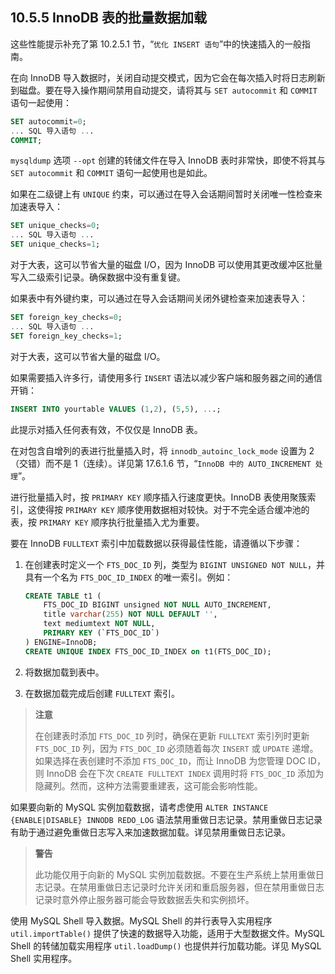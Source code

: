 ## 10.5.5 InnoDB 表的批量数据加载

这些性能提示补充了第 10.2.5.1 节，“`优化 INSERT 语句`”中的快速插入的一般指南。

在向 InnoDB 导入数据时，关闭自动提交模式，因为它会在每次插入时将日志刷新到磁盘。要在导入操作期间禁用自动提交，请将其与 `SET autocommit` 和 `COMMIT` 语句一起使用：

```sql
SET autocommit=0;
... SQL 导入语句 ...
COMMIT;
```

`mysqldump` 选项 `--opt` 创建的转储文件在导入 InnoDB 表时非常快，即使不将其与 `SET autocommit` 和 `COMMIT` 语句一起使用也是如此。

如果在二级键上有 `UNIQUE` 约束，可以通过在导入会话期间暂时关闭唯一性检查来加速表导入：

```sql
SET unique_checks=0;
... SQL 导入语句 ...
SET unique_checks=1;
```

对于大表，这可以节省大量的磁盘 I/O，因为 InnoDB 可以使用其更改缓冲区批量写入二级索引记录。确保数据中没有重复键。

如果表中有外键约束，可以通过在导入会话期间关闭外键检查来加速表导入：

```sql
SET foreign_key_checks=0;
... SQL 导入语句 ...
SET foreign_key_checks=1;
```

对于大表，这可以节省大量的磁盘 I/O。

如果需要插入许多行，请使用多行 `INSERT` 语法以减少客户端和服务器之间的通信开销：

```sql
INSERT INTO yourtable VALUES (1,2), (5,5), ...;
```

此提示对插入任何表有效，不仅仅是 InnoDB 表。

在对包含自增列的表进行批量插入时，将 `innodb_autoinc_lock_mode` 设置为 2（交错）而不是 1（连续）。详见第 17.6.1.6 节，“`InnoDB 中的 AUTO_INCREMENT 处理`”。

进行批量插入时，按 `PRIMARY KEY` 顺序插入行速度更快。InnoDB 表使用聚簇索引，这使得按 `PRIMARY KEY` 顺序使用数据相对较快。对于不完全适合缓冲池的表，按 `PRIMARY KEY` 顺序执行批量插入尤为重要。

要在 InnoDB `FULLTEXT` 索引中加载数据以获得最佳性能，请遵循以下步骤：

1. 在创建表时定义一个 `FTS_DOC_ID` 列，类型为 `BIGINT UNSIGNED NOT NULL`，并具有一个名为 `FTS_DOC_ID_INDEX` 的唯一索引。例如：

    ```sql
    CREATE TABLE t1 (
        FTS_DOC_ID BIGINT unsigned NOT NULL AUTO_INCREMENT,
        title varchar(255) NOT NULL DEFAULT '',
        text mediumtext NOT NULL,
        PRIMARY KEY (`FTS_DOC_ID`)
    ) ENGINE=InnoDB;
    CREATE UNIQUE INDEX FTS_DOC_ID_INDEX on t1(FTS_DOC_ID);
    ```

2. 将数据加载到表中。
3. 在数据加载完成后创建 `FULLTEXT` 索引。

> **注意**
>
> 在创建表时添加 `FTS_DOC_ID` 列时，确保在更新 `FULLTEXT` 索引列时更新 `FTS_DOC_ID` 列，因为 `FTS_DOC_ID` 必须随着每次 `INSERT` 或 `UPDATE` 递增。如果选择在表创建时不添加 `FTS_DOC_ID`，而让 InnoDB 为您管理 DOC ID，则 InnoDB 会在下次 `CREATE FULLTEXT INDEX` 调用时将 `FTS_DOC_ID` 添加为隐藏列。然而，这种方法需要重建表，这可能会影响性能。

如果要向新的 MySQL 实例加载数据，请考虑使用 `ALTER INSTANCE {ENABLE|DISABLE} INNODB REDO_LOG` 语法禁用重做日志记录。禁用重做日志记录有助于通过避免重做日志写入来加速数据加载。详见禁用重做日志记录。

> **警告**
>
> 此功能仅用于向新的 MySQL 实例加载数据。不要在生产系统上禁用重做日志记录。在禁用重做日志记录时允许关闭和重启服务器，但在禁用重做日志记录时意外停止服务器可能会导致数据丢失和实例损坏。

使用 MySQL Shell 导入数据。MySQL Shell 的并行表导入实用程序 `util.importTable()` 提供了快速的数据导入功能，适用于大型数据文件。MySQL Shell 的转储加载实用程序 `util.loadDump()` 也提供并行加载功能。详见 MySQL Shell 实用程序。